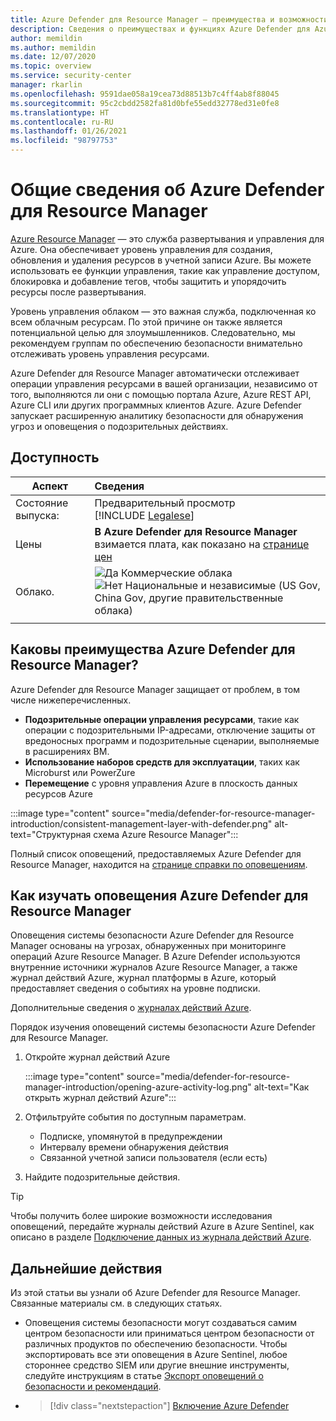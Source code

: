 ```yaml
---
title: Azure Defender для Resource Manager — преимущества и возможности
description: Сведения о преимуществах и функциях Azure Defender для Azure Resource Manager
author: memildin
ms.author: memildin
ms.date: 12/07/2020
ms.topic: overview
ms.service: security-center
manager: rkarlin
ms.openlocfilehash: 9591dae058a19cea73d88513b7c4ff4ab8f88045
ms.sourcegitcommit: 95c2cbdd2582fa81d0bfe55edd32778ed31e0fe8
ms.translationtype: HT
ms.contentlocale: ru-RU
ms.lasthandoff: 01/26/2021
ms.locfileid: "98797753"
---
```

# <a name="introduction-to-azure-defender-for-resource-manager"></a>Общие сведения об Azure Defender для Resource Manager

[Azure Resource Manager](../azure-resource-manager/management/overview.md) — это служба развертывания и управления для Azure. Она обеспечивает уровень управления для создания, обновления и удаления ресурсов в учетной записи Azure. Вы можете использовать ее функции управления, такие как управление доступом, блокировка и добавление тегов, чтобы защитить и упорядочить ресурсы после развертывания.

Уровень управления облаком — это важная служба, подключенная ко всем облачным ресурсам. По этой причине он также является потенциальной целью для злоумышленников. Следовательно, мы рекомендуем группам по обеспечению безопасности внимательно отслеживать уровень управления ресурсами. 

Azure Defender для Resource Manager автоматически отслеживает операции управления ресурсами в вашей организации, независимо от того, выполняются ли они с помощью портала Azure, Azure REST API, Azure CLI или других программных клиентов Azure. Azure Defender запускает расширенную аналитику безопасности для обнаружения угроз и оповещения о подозрительных действиях.

## <a name="availability"></a>Доступность

|Аспект|Сведения|
|----|:----|
|Состояние выпуска:|Предварительный просмотр<br>[!INCLUDE [Legalese](../../includes/security-center-preview-legal-text.md)] |
|Цены|**В Azure Defender для Resource Manager** взимается плата, как показано на [странице цен](security-center-pricing.md)|
|Облако.|![Да](./media/icons/yes-icon.png) Коммерческие облака<br>![Нет](./media/icons/no-icon.png) Национальные и независимые (US Gov, China Gov, другие правительственные облака)|
|||

## <a name="what-are-the-benefits-of-azure-defender-for-resource-manager"></a>Каковы преимущества Azure Defender для Resource Manager?

Azure Defender для Resource Manager защищает от проблем, в том числе нижеперечисленных.

- **Подозрительные операции управления ресурсами**, такие как операции с подозрительными IP-адресами, отключение защиты от вредоносных программ и подозрительные сценарии, выполняемые в расширениях ВМ.
- **Использование наборов средств для эксплуатации**, таких как Microburst или PowerZure
- **Перемещение** с уровня управления Azure в плоскость данных ресурсов Azure

:::image type="content" source="media/defender-for-resource-manager-introduction/consistent-management-layer-with-defender.png" alt-text="Структурная схема Azure Resource Manager":::

Полный список оповещений, предоставляемых Azure Defender для Resource Manager, находится на [странице справки по оповещениям](alerts-reference.md#alerts-resourcemanager).


 ## <a name="how-to-investigate-alerts-from-azure-defender-for-resource-manager"></a>Как изучать оповещения Azure Defender для Resource Manager

Оповещения системы безопасности Azure Defender для Resource Manager основаны на угрозах, обнаруженных при мониторинге операций Azure Resource Manager. В Azure Defender используются внутренние источники журналов Azure Resource Manager, а также журнал действий Azure, журнал платформы в Azure, который предоставляет сведения о событиях на уровне подписки.

Дополнительные сведения о [журналах действий Azure](../azure-monitor/platform/activity-log.md).

Порядок изучения оповещений системы безопасности Azure Defender для Resource Manager.

1. Откройте журнал действий Azure

    :::image type="content" source="media/defender-for-resource-manager-introduction/opening-azure-activity-log.png" alt-text="Как открыть журнал действий Azure":::

1. Отфильтруйте события по доступным параметрам.
    - Подписке, упомянутой в предупреждении
    - Интервалу времени обнаружения действия
    - Связанной учетной записи пользователя (если есть)

1. Найдите подозрительные действия.

> [!TIP]
> Чтобы получить более широкие возможности исследования оповещений, передайте журналы действий Azure в Azure Sentinel, как описано в разделе [Подключение данных из журнала действий Azure](../sentinel/connect-azure-activity.md).



## <a name="next-steps"></a>Дальнейшие действия

Из этой статьи вы узнали об Azure Defender для Resource Manager. Связанные материалы см. в следующих статьях. 

- Оповещения системы безопасности могут создаваться самим центром безопасности или приниматься центром безопасности от различных продуктов по обеспечению безопасности. Чтобы экспортировать все эти оповещения в Azure Sentinel, любое стороннее средство SIEM или другие внешние инструменты, следуйте инструкциям в статье [Экспорт оповещений о безопасности и рекомендаций](continuous-export.md).

- > [!div class="nextstepaction"]
    > [Включение Azure Defender](security-center-pricing.md#enable-azure-defender)